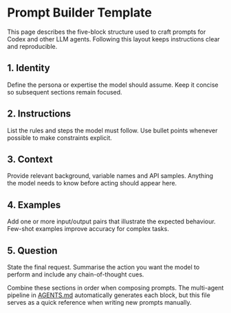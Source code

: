 # Prompt Builder Template

This page describes the five-block structure used to craft prompts for Codex and other LLM agents. Following this layout keeps instructions clear and reproducible.

## 1. Identity
Define the persona or expertise the model should assume. Keep it concise so subsequent sections remain focused.

## 2. Instructions
List the rules and steps the model must follow. Use bullet points whenever possible to make constraints explicit.

## 3. Context
Provide relevant background, variable names and API samples. Anything the model needs to know before acting should appear here.

## 4. Examples
Add one or more input/output pairs that illustrate the expected behaviour. Few-shot examples improve accuracy for complex tasks.

## 5. Question
State the final request. Summarise the action you want the model to perform and include any chain-of-thought cues.

Combine these sections in order when composing prompts. The multi-agent pipeline in [AGENTS.md](AGENTS.md) automatically generates each block, but this file serves as a quick reference when writing new prompts manually.
